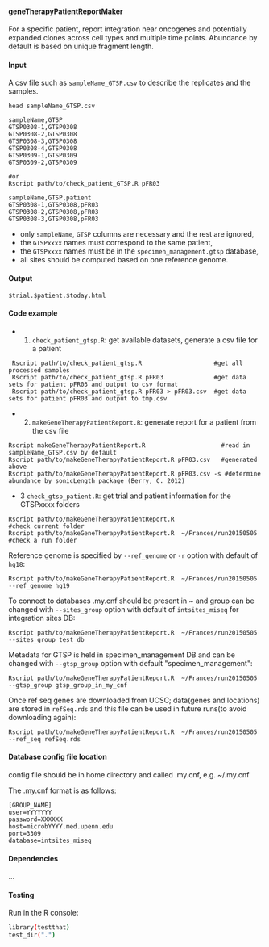 #### geneTherapyPatientReportMaker
For a specific patient, report integration near oncogenes and potentially expanded clones across cell types and multiple time points. Abundance by default is based on unique fragment length.
	
#### Input
A csv file such as `sampleName_GTSP.csv` to describe the replicates and the samples.
```
head sampleName_GTSP.csv

sampleName,GTSP
GTSP0308-1,GTSP0308
GTSP0308-2,GTSP0308
GTSP0308-3,GTSP0308
GTSP0308-4,GTSP0308
GTSP0309-1,GTSP0309
GTSP0309-2,GTSP0309

#or 
Rscript path/to/check_patient_GTSP.R pFR03

sampleName,GTSP,patient
GTSP0308-1,GTSP0308,pFR03
GTSP0308-2,GTSP0308,pFR03
GTSP0308-3,GTSP0308,pFR03
```

* only `sampleName`, `GTSP` columns are necessary and the rest are ignored,
* the `GTSPxxxx` names must correspond to the same patient,
* the `GTSPxxxx` names must be in the `specimen_management.gtsp` database,
* all sites should be computed based on one reference genome.
  
#### Output
`$trial.$patient.$today.html`

#### Code example
- 1. `check_patient_gtsp.R`: get available datasets, generate a csv file for a patient 
```
 Rscript path/to/check_patient_gtsp.R                    #get all processed samples
 Rscript path/to/check_patient_gtsp.R pFR03              #get data sets for patient pFR03 and output to csv format
 Rscript path/to/check_patient_gtsp.R pFR03 > pFR03.csv  #get data sets for patient pFR03 and output to tmp.csv
```

- 2. `makeGeneTherapyPatientReport.R`: generate report for a patient from the csv file 
```
Rscript makeGeneTherapyPatientReport.R                     #read in sampleName_GTSP.csv by default
Rscript path/to/makeGeneTherapyPatientReport.R pFR03.csv   #generated above
Rscript path/to/makeGeneTherapyPatientReport.R pFR03.csv -s #determine abundance by sonicLength package (Berry, C. 2012)
```

- 3 `check_gtsp_patient.R`: get trial and patient information for the GTSPxxxx folders
```
Rscript path/to/makeGeneTherapyPatientReport.R                         #check current folder
Rscript path/to/makeGeneTherapyPatientReport.R  ~/Frances/run20150505  #check a run folder
```

Reference genome is specified by `--ref_genome` or `-r` option with default of `hg18`:
```
Rscript path/to/makeGeneTherapyPatientReport.R  ~/Frances/run20150505  --ref_genome hg19
```

To connect to databases .my.cnf should be present in ~ and group can be changed with `--sites_group` option
with default of `intsites_miseq` for integration sites DB:
```
Rscript path/to/makeGeneTherapyPatientReport.R  ~/Frances/run20150505  --sites_group test_db
```

Metadata for GTSP is held in specimen_management DB and can be changed with `--gtsp_group` option
with default "specimen_management":
```
Rscript path/to/makeGeneTherapyPatientReport.R  ~/Frances/run20150505  --gtsp_group gtsp_group_in_my_cnf
```

Once ref seq genes are downloaded from UCSC; data(genes and locations) are stored
in `refSeq.rds` and this file can be used in future runs(to avoid downloading again):
```
Rscript path/to/makeGeneTherapyPatientReport.R  ~/Frances/run20150505  --ref_seq refSeq.rds
```



#### Database config file location

config file should be in home directory and called .my.cnf,
e.g. ~/.my.cnf

The .my.cnf format is as follows:

```
[GROUP_NAME]
user=YYYYYYY
password=XXXXXX
host=microbYYYY.med.upenn.edu
port=3309
database=intsites_miseq
```

#### Dependencies

...

#### Testing

Run in the R console:

```bash
library(testthat)
test_dir(".")
```
